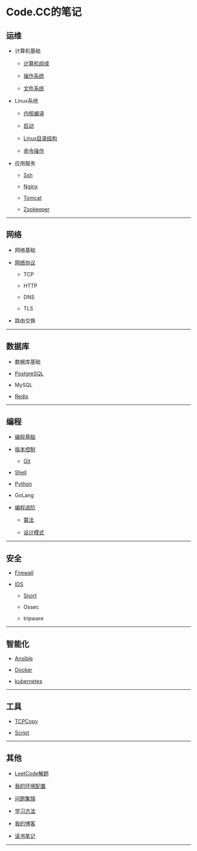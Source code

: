 # Code.CC的笔记

## 运维

* 计算机基础

    * [计算机组成](operation/Basic/constitute.md)

	* [操作系统](operation/Basic/opreatingSystem.md)

	* [文件系统](operation/Basic/fileSystem.md)

* Linux系统

    * [内核编译](operation/Linux/kernel.md)

    * [启动](operation/Linux/start.md)

    * [Linux目录结构](operation/Linux/directoryStructure.md)

    * [命令操作](operation/Linux/Command/operation.md)

* 应用服务

	* [Ssh](operation/Application/ssh.md)

	* [Nginx](operation/Application/nginx.md)

	* [Tomcat](operation/Application/tomcat.md)

    * [Zookeeper](operation/Application/zookeeper.md)

***

## 网络

* 网络基础

* [网络协议]()

	* TCP

	* HTTP

	* DNS

	* TLS

* 路由交换

***

## 数据库

* 数据库基础

* [PostgreSQL](database/PostgreSQL/postgresql.md)

* MySQL

* [Redis](database/Redis/redis.md)

***

## 编程

* [编程基础](development/Basic/README.md)

* [版本控制](development/RevisionControl/README.md)

	* [Git](development/RevisionControl/git.md)

* [Shell](development/Shell/README.md)

* [Python](development/Python/README.md)

* GoLang

* [编程进阶]()

	* [算法](development/Advanced/Algorithm/algorithm.md)

	* [设计模式](development/Advanced/Design/README.md)

***

## 安全

* [Firewall](security/Firewall/README.md)

* [IDS](security/IDS/README.md)
	
	* [Snort](security/IDS/Snort/snort.md)

	* Ossec

	* tripware

***

## 智能化

* [Ansible](intelligent/Ansible/ansible.md)

* [Docker](intelligent/Docker/docker.md)

* [kubernetes](intelligent/Kubernetes/kubernetes.md)

***

## 工具

* [TCPCopy](tool/tcpcopy.md)

* [Script](tool/Script/script.md)

***

## 其他

* [LeetCode解题](https://github.com/Code-CC/leetcode)

* [我的环境配置](other/MyConfig/config.md)

* [问题集锦](other/Solution/README.md)

* [学习方法](other/learnMethod.md)

* [我的博客](http://blog.codecc.org)

* [读书笔记](other/BookNotes/bookNotes.md)

***

